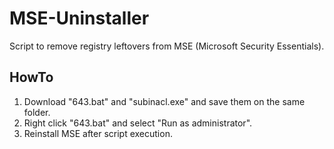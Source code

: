 # MSE-Uninstaller

Script to remove registry leftovers from MSE (Microsoft Security Essentials).

## HowTo

1. Download "643.bat" and "subinacl.exe" and save them on the same folder.
1. Right click "643.bat" and select "Run as administrator".
1. Reinstall MSE after script execution.
